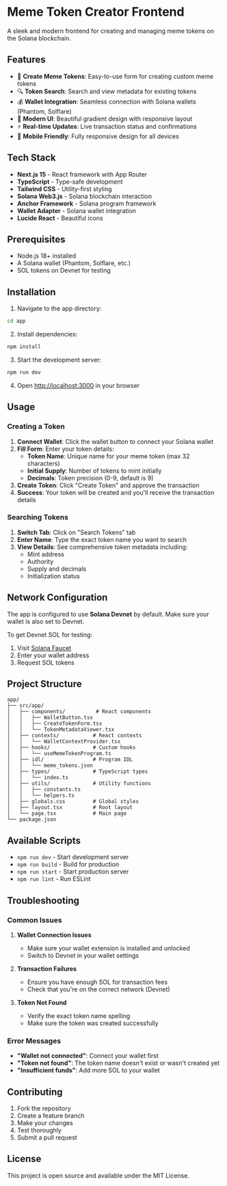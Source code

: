 # Meme Token Creator Frontend

A sleek and modern frontend for creating and managing meme tokens on the Solana blockchain.

## Features

- 🚀 **Create Meme Tokens**: Easy-to-use form for creating custom meme tokens
- 🔍 **Token Search**: Search and view metadata for existing tokens
- 💰 **Wallet Integration**: Seamless connection with Solana wallets (Phantom, Solflare)
- 🎨 **Modern UI**: Beautiful gradient design with responsive layout
- ⚡ **Real-time Updates**: Live transaction status and confirmations
- 📱 **Mobile Friendly**: Fully responsive design for all devices

## Tech Stack

- **Next.js 15** - React framework with App Router
- **TypeScript** - Type-safe development
- **Tailwind CSS** - Utility-first styling
- **Solana Web3.js** - Solana blockchain interaction
- **Anchor Framework** - Solana program framework
- **Wallet Adapter** - Solana wallet integration
- **Lucide React** - Beautiful icons

## Prerequisites

- Node.js 18+ installed
- A Solana wallet (Phantom, Solflare, etc.)
- SOL tokens on Devnet for testing

## Installation

1. Navigate to the app directory:
```bash
cd app
```

2. Install dependencies:
```bash
npm install
```

3. Start the development server:
```bash
npm run dev
```

4. Open [http://localhost:3000](http://localhost:3000) in your browser

## Usage

### Creating a Token

1. **Connect Wallet**: Click the wallet button to connect your Solana wallet
2. **Fill Form**: Enter your token details:
   - **Token Name**: Unique name for your meme token (max 32 characters)
   - **Initial Supply**: Number of tokens to mint initially
   - **Decimals**: Token precision (0-9, default is 9)
3. **Create Token**: Click "Create Token" and approve the transaction
4. **Success**: Your token will be created and you'll receive the transaction details

### Searching Tokens

1. **Switch Tab**: Click on "Search Tokens" tab
2. **Enter Name**: Type the exact token name you want to search
3. **View Details**: See comprehensive token metadata including:
   - Mint address
   - Authority
   - Supply and decimals
   - Initialization status

## Network Configuration

The app is configured to use **Solana Devnet** by default. Make sure your wallet is also set to Devnet.

To get Devnet SOL for testing:
1. Visit [Solana Faucet](https://faucet.solana.com/)
2. Enter your wallet address
3. Request SOL tokens

## Project Structure

```
app/
├── src/app/
│   ├── components/          # React components
│   │   ├── WalletButton.tsx
│   │   ├── CreateTokenForm.tsx
│   │   └── TokenMetadataViewer.tsx
│   ├── contexts/           # React contexts
│   │   └── WalletContextProvider.tsx
│   ├── hooks/              # Custom hooks
│   │   └── useMemeTokenProgram.ts
│   ├── idl/                # Program IDL
│   │   └── meme_tokens.json
│   ├── types/              # TypeScript types
│   │   └── index.ts
│   ├── utils/              # Utility functions
│   │   ├── constants.ts
│   │   └── helpers.ts
│   ├── globals.css         # Global styles
│   ├── layout.tsx          # Root layout
│   └── page.tsx            # Main page
└── package.json
```

## Available Scripts

- `npm run dev` - Start development server
- `npm run build` - Build for production
- `npm run start` - Start production server
- `npm run lint` - Run ESLint

## Troubleshooting

### Common Issues

1. **Wallet Connection Issues**
   - Make sure your wallet extension is installed and unlocked
   - Switch to Devnet in your wallet settings

2. **Transaction Failures**
   - Ensure you have enough SOL for transaction fees
   - Check that you're on the correct network (Devnet)

3. **Token Not Found**
   - Verify the exact token name spelling
   - Make sure the token was created successfully

### Error Messages

- **"Wallet not connected"**: Connect your wallet first
- **"Token not found"**: The token name doesn't exist or wasn't created yet
- **"Insufficient funds"**: Add more SOL to your wallet

## Contributing

1. Fork the repository
2. Create a feature branch
3. Make your changes
4. Test thoroughly
5. Submit a pull request

## License

This project is open source and available under the MIT License.